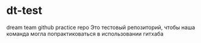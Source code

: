 # dt-test
dream team github practice repo
Это тестовый репозиторий, чтобы наша команда могла попрактиковаться в использовании гитхаба

